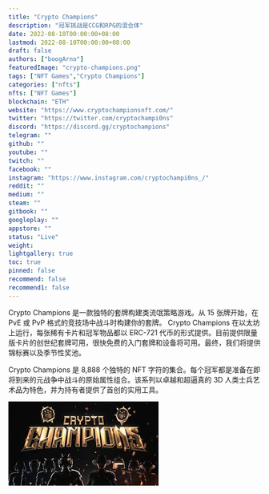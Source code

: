 ```yaml
---
title: "Crypto Champions"
description: "冠军挑战是CCG和RPG的混合体"
date: 2022-08-10T00:00:00+08:00
lastmod: 2022-08-10T00:00:00+08:00
draft: false
authors: ["boogArno"]
featuredImage: "crypto-champions.png"
tags: ["NFT Games","Crypto Champions"]
categories: ["nfts"]
nfts: ["NFT Games"]
blockchain: "ETH"
website: "https://www.cryptochampionsnft.com/"
twitter: "https://twitter.com/cryptochampi0ns"
discord: "https://discord.gg/cryptochampions"
telegram: ""
github: ""
youtube: ""
twitch: ""
facebook: ""
instagram: "https://www.instagram.com/cryptochampi0ns_/"
reddit: ""
medium: ""
steam: ""
gitbook: ""
googleplay: ""
appstore: ""
status: "Live"
weight: 
lightgallery: true
toc: true
pinned: false
recommend: false
recommend1: false
---
```

<p>Crypto Champions 是一款独特的套牌构建类流氓策略游戏。从 15 张牌开始，在 PvE 或 PvP 格式的竞技场中战斗时构建你的套牌。 Crypto Champions 在以太坊上运行，每张稀有卡片和冠军物品都以 ERC-721 代币的形式提供。目前提供限量版卡片的创世纪套牌可用，很快免费的入门套牌和设备将可用。最终，我们将提供锦标赛以及季节性奖池。</p>
<p>Crypto Champions 是 8,888 个独特的 NFT 字符的集合。每个冠军都是准备在即将到来的元战争中战斗的原始属性组合。该系列以卓越和超逼真的 3D 人类士兵艺术品为特色，并为持有者提供了首创的实用工具。</p>

![下载](下载.jpg)
